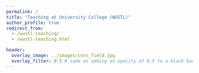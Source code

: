 ```yaml
---
permalink: /
title: "Teaching at University College (WUSTL)"
author_profile: true
redirect_from:
  - /wustl-teaching/
  - /wustl-teaching.html

header:
  overlay_image: ../images/corn_field.jpg
  overlay_filter: 0.5 # same as adding an opacity of 0.5 to a black background
---
```

